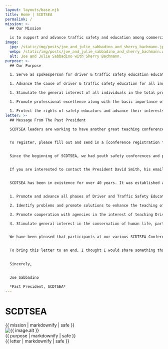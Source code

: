 ```yaml
---
layout: layouts/base.njk
title: Home | SCDTSEA
permalink: /
mission: >-
  ## Our Mission

  is to support and advance traffic safety and education among commercial and public driving schools. The members work together to promote solutions and laws related to driver safety and education.
image:
  jpg: /static/img/posts/joe_and_julie_sabbadino_and_sherry_bachmann.jpg
  webp: /static/img/posts/joe_and_julie_sabbadino_and_sherry_bachmann.webp
  alt: Joe and Julie Sabbadino with Sherry Bachmann.
purpose: >-
  ## Our Purpose

  1. Serve as spokesperson for driver & traffic safety education educators in South Carolina

  1. Advance the cause of driver & traffic safety education for all individuals.

  1. Stimulate the general interest of all individuals in the total program of driver & traffic safety through a wide variety of informative resources.

  1. Promote professional excellence along with the basic importance of the safety educator in the learning process.

  1. Protect the rights of safety educators and advance their interests and welfare.
letter: >-
  ## Message From The Past President

  SCDTSEA leaders are working to have another great teaching conference. DOE used to have education workshops, but now such belongs to the SCDTSEA Conference. It will be held at the Criminal Justice Academy in Columbia. The theme is &ldquo;14 hours Plus&rdquo;. Please mark November 17 for this.


  To register, please fill out and send in a [conference registration form](/static/img/pdf/2023%20SCDTSEA%20Conference%20Registration%20Form.pdf). The cost is $70 if you register before November 4, and $80 afterwards. (Includes the $30 membership fee.) If you are interested in joining SCDTSEA, but won't be able to make it to the conference this year, use the [general SCDTSEA membership form](/static/img/pdf/2023%20SCDTSEA%20Membership%20Application.pdf). The cost for membership alone is $30.


  Since the beginning of SCDTSEA, we had youth safety conferences and poster contests. No longer youth safety conferences, but we still have the yearly poster contests. [See this flyer for this year's poster contest details](/static/img/pdf/2023%20poster%20contest%20details.pdf).


  If you are interested to contact the President David Smith, his email is [cda3110@yahoo.com](mailto:cda3110@yahoo.com). The email for our President-Elect Robert Suggs is [championshipdriving@gmail.com](mailto:championshipdriving@gmail.com).


  SCDTSEA has been in existence for over 40 years. It was established as a partner of the American Driver and Traffic Safety Education Association (ADTSEA) to:


  1. Promote and advance all phases of Driver and Traffic Safety Education in South Carolina.

  2. Identify problems and promote solutions to enhance the teaching of Driver and Traffic Safety Education.

  3. Promote cooperation with agencies in the interest of teaching Driver and Traffic Safety in the state of South Carolina.

  4. Stimulate general interest in the conservation of human life, particularly as it relates to vehicular and pedestrian safety in South Carolina.


  We have been pleased that participants at our various SCDTSEA Conferences have consisted mainly of South Carolina teachers/instructors (high schools and commercial schools), business and industrial leaders, representatives from government agencies from South Carolina and from neighboring states who support driver education and traffic safety. Hope you will be able to make our November 17, 2023 conference!


  To bring this letter to an end, I thought I would share something that I am now using in my teaching that may also be of interest for your use. I have recently been convinced that most people tailgate because they don't realize the braking and following distances involved to stop. [The recent study I have done about this is here](/static/img/pdf/Braking%20and%20Following%20Distances.pdf), hoping that some of it might also be of use to your students.

  
  Sincerely,


  Joe Sabbadino

  *Past President, SCDTSEA*
---
```

<h1>SCDTSEA</h1>
<article>
  {{ mission | markdownify | safe }}
</article>

<div class="img-container center large float-right">
  <picture>
    <source type="image/webp" srcset="{{ image.webp }}" />
    <img type="image/jpeg" src="{{ image.jpg }}" alt="{{ image.alt }}" class="border" />
  </picture>
</div>

<article>
  {{ purpose | markdownify | safe }}
</article>

<article>
  {{ letter | markdownify | safe }}
</article>